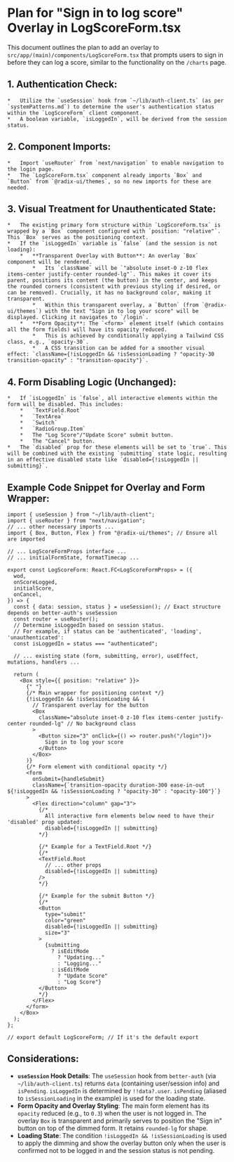 # Plan for "Sign in to log score" Overlay in LogScoreForm.tsx

This document outlines the plan to add an overlay to `src/app/(main)/components/LogScoreForm.tsx` that prompts users to sign in before they can log a score, similar to the functionality on the `/charts` page.

## 1. Authentication Check:

    *   Utilize the `useSession` hook from `~/lib/auth-client.ts` (as per `systemPatterns.md`) to determine the user's authentication status within the `LogScoreForm` client component.
    *   A boolean variable, `isLoggedIn`, will be derived from the session status.

## 2. Component Imports:

    *   Import `useRouter` from `next/navigation` to enable navigation to the login page.
    *   The `LogScoreForm.tsx` component already imports `Box` and `Button` from `@radix-ui/themes`, so no new imports for these are needed.

## 3. Visual Treatment for Unauthenticated State:

    *   The existing primary form structure within `LogScoreForm.tsx` is wrapped by a `Box` component configured with `position: "relative"`. This `Box` serves as the positioning context.
    *   If the `isLoggedIn` variable is `false` (and the session is not loading):
        *   **Transparent Overlay with Button**: An overlay `Box` component will be rendered.
            *   Its `className` will be `"absolute inset-0 z-10 flex items-center justify-center rounded-lg"`. This makes it cover its parent, positions its content (the button) in the center, and keeps the rounded corners (consistent with previous styling if desired, or can be removed). Crucially, it has no background color, making it transparent.
            *   Within this transparent overlay, a `Button` (from `@radix-ui/themes`) with the text "Sign in to log your score" will be displayed. Clicking it navigates to `/login`.
        *   **Form Opacity**: The `<form>` element itself (which contains all the form fields) will have its opacity reduced.
            *   This is achieved by conditionally applying a Tailwind CSS class, e.g., `opacity-30`.
            *   A CSS transition can be added for a smoother visual effect: `className={!isLoggedIn && !isSessionLoading ? "opacity-30 transition-opacity" : "transition-opacity"}`.

## 4. Form Disabling Logic (Unchanged):

    *   If `isLoggedIn` is `false`, all interactive elements within the form will be disabled. This includes:
        *   `TextField.Root`
        *   `TextArea`
        *   `Switch`
        *   `RadioGroup.Item`
        *   The "Log Score"/"Update Score" submit button.
        *   The "Cancel" button.
    *   The `disabled` prop for these elements will be set to `true`. This will be combined with the existing `submitting` state logic, resulting in an effective disabled state like `disabled={!isLoggedIn || submitting}`.

## Example Code Snippet for Overlay and Form Wrapper:

```tsx
import { useSession } from "~/lib/auth-client";
import { useRouter } from "next/navigation";
// ... other necessary imports ...
import { Box, Button, Flex } from "@radix-ui/themes"; // Ensure all are imported

// ... LogScoreFormProps interface ...
// ... initialFormState, formatTimecap ...

export const LogScoreForm: React.FC<LogScoreFormProps> = ({
  wod,
  onScoreLogged,
  initialScore,
  onCancel,
}) => {
  const { data: session, status } = useSession(); // Exact structure depends on better-auth's useSession
  const router = useRouter();
  // Determine isLoggedIn based on session status.
  // For example, if status can be 'authenticated', 'loading', 'unauthenticated':
  const isLoggedIn = status === "authenticated";

  // ... existing state (form, submitting, error), useEffect, mutations, handlers ...

  return (
    <Box style={{ position: "relative" }}>
      {" "}
      {/* Main wrapper for positioning context */}
      {!isLoggedIn && !isSessionLoading && (
        // Transparent overlay for the button
        <Box
          className="absolute inset-0 z-10 flex items-center justify-center rounded-lg" // No background class
        >
          <Button size="3" onClick={() => router.push("/login")}>
            Sign in to log your score
          </Button>
        </Box>
      )}
      {/* Form element with conditional opacity */}
      <form
        onSubmit={handleSubmit}
        className={`transition-opacity duration-300 ease-in-out ${!isLoggedIn && !isSessionLoading ? "opacity-30" : "opacity-100"}`}
      >
        <Flex direction="column" gap="3">
          {/* 
            All interactive form elements below need to have their 'disabled' prop updated:
            disabled={!isLoggedIn || submitting} 
          */}

          {/* Example for a TextField.Root */}
          {/* 
          <TextField.Root
            // ... other props
            disabled={!isLoggedIn || submitting}
          /> 
          */}

          {/* Example for the submit Button */}
          {/*
          <Button 
            type="submit" 
            color="green" 
            disabled={!isLoggedIn || submitting} 
            size="3"
          >
            {submitting
              ? isEditMode
                ? "Updating..."
                : "Logging..."
              : isEditMode
                ? "Update Score"
                : "Log Score"}
          </Button>
          */}
        </Flex>
      </form>
    </Box>
  );
};

// export default LogScoreForm; // If it's the default export
```

## Considerations:

- **`useSession` Hook Details**: The `useSession` hook from `better-auth` (via `~/lib/auth-client.ts`) returns `data` (containing user/session info) and `isPending`. `isLoggedIn` is determined by `!!data?.user`. `isPending` (aliased to `isSessionLoading` in the example) is used for the loading state.
- **Form Opacity and Overlay Styling**: The main form element has its `opacity` reduced (e.g., to `0.3`) when the user is not logged in. The overlay `Box` is transparent and primarily serves to position the "Sign in" button on top of the dimmed form. It retains `rounded-lg` for shape.
- **Loading State**: The condition `!isLoggedIn && !isSessionLoading` is used to apply the dimming and show the overlay button only when the user is confirmed not to be logged in and the session status is not pending.
